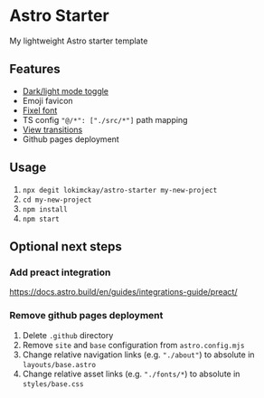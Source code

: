 # Astro Starter

My lightweight Astro starter template

## Features

- [Dark/light mode toggle](https://docs.astro.build/en/tutorial/6-islands/2/)
- Emoji favicon
- [Fixel font](https://fixel.macpaw.com/)
- TS config `"@/*": ["./src/*"]` path mapping
- [View transitions](https://docs.astro.build/en/guides/view-transitions/)
- Github pages deployment

## Usage

1. `npx degit lokimckay/astro-starter my-new-project`
1. `cd my-new-project`
1. `npm install`
1. `npm start`

## Optional next steps

### Add preact integration

https://docs.astro.build/en/guides/integrations-guide/preact/

### Remove github pages deployment

1. Delete `.github` directory
1. Remove `site` and `base` configuration from `astro.config.mjs`
1. Change relative navigation links (e.g. `"./about"`) to absolute in `layouts/base.astro`
1. Change relative asset links (e.g. `"./fonts/*`) to absolute in `styles/base.css`
